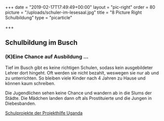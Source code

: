 +++
date = "2019-02-17T17:49:49+00:00"
layout = "pic-right"
order = 80
picture = "/uploads/schuler-im-lesesaal.jpg"
title = "8 Picture Right Schulbildung"
type = "picarticle"

+++
## **Schulbildung im Busch**

### **(K)Eine Chance auf Ausbildung ...**

Tief im Busch gibt es keine richtigen Schulen, sodass kein ausgebildeter Lehrer dort hingeht. Oft werden sie nicht bezahlt, weswegen sie nur ab und zu unterrichten. So bleiben viele Kinder nach 4 Jahren zu Hause und können kaum schreiben.

Die Jugendlichen sehen keine Chance und wandern ab in die Slums der Städte. Die Mädchen landen dann oft als Prostituierte und die Jungen in Diebesbanden.

[Schulprojekte der Projekthilfe Uganda](/projekte/schulprojekte)